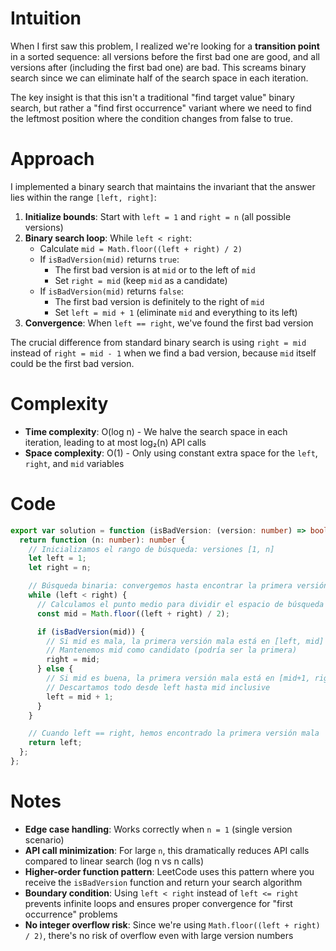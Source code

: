 # Intuition

When I first saw this problem, I realized we're looking for a **transition point** in a sorted sequence: all versions before the first bad one are good, and all versions after (including the first bad one) are bad. This screams binary search since we can eliminate half of the search space in each iteration.

The key insight is that this isn't a traditional "find target value" binary search, but rather a "find first occurrence" variant where we need to find the leftmost position where the condition changes from false to true.

# Approach

I implemented a binary search that maintains the invariant that the answer lies within the range `[left, right]`:

1. **Initialize bounds**: Start with `left = 1` and `right = n` (all possible versions)
2. **Binary search loop**: While `left < right`:
   - Calculate `mid = Math.floor((left + right) / 2)`
   - If `isBadVersion(mid)` returns `true`:
     - The first bad version is at `mid` or to the left of `mid`
     - Set `right = mid` (keep `mid` as a candidate)
   - If `isBadVersion(mid)` returns `false`:
     - The first bad version is definitely to the right of `mid`
     - Set `left = mid + 1` (eliminate `mid` and everything to its left)
3. **Convergence**: When `left == right`, we've found the first bad version

The crucial difference from standard binary search is using `right = mid` instead of `right = mid - 1` when we find a bad version, because `mid` itself could be the first bad version.

# Complexity

- **Time complexity**: O(log n) - We halve the search space in each iteration, leading to at most log₂(n) API calls
- **Space complexity**: O(1) - Only using constant extra space for the `left`, `right`, and `mid` variables

# Code

```typescript
export var solution = function (isBadVersion: (version: number) => boolean) {
  return function (n: number): number {
    // Inicializamos el rango de búsqueda: versiones [1, n]
    let left = 1;
    let right = n;

    // Búsqueda binaria: convergemos hasta encontrar la primera versión mala
    while (left < right) {
      // Calculamos el punto medio para dividir el espacio de búsqueda
      const mid = Math.floor((left + right) / 2);

      if (isBadVersion(mid)) {
        // Si mid es mala, la primera versión mala está en [left, mid]
        // Mantenemos mid como candidato (podría ser la primera)
        right = mid;
      } else {
        // Si mid es buena, la primera versión mala está en [mid+1, right]
        // Descartamos todo desde left hasta mid inclusive
        left = mid + 1;
      }
    }

    // Cuando left == right, hemos encontrado la primera versión mala
    return left;
  };
};
```

# Notes

- **Edge case handling**: Works correctly when `n = 1` (single version scenario)
- **API call minimization**: For large `n`, this dramatically reduces API calls compared to linear search (log n vs n calls)
- **Higher-order function pattern**: LeetCode uses this pattern where you receive the `isBadVersion` function and return your search algorithm
- **Boundary condition**: Using `left < right` instead of `left <= right` prevents infinite loops and ensures proper convergence for "first occurrence" problems
- **No integer overflow risk**: Since we're using `Math.floor((left + right) / 2)`, there's no risk of overflow even with large version numbers
